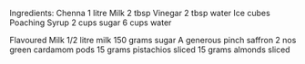 Ingredients:
Chenna
1 litre Milk
2 tbsp Vinegar
2 tbsp water
Ice cubes
Poaching Syrup
2 cups sugar
6 cups water

Flavoured Milk
1/2 litre milk
150 grams sugar
A generous pinch saffron
2 nos green cardamom pods
15 grams pistachios sliced
15 grams almonds sliced


